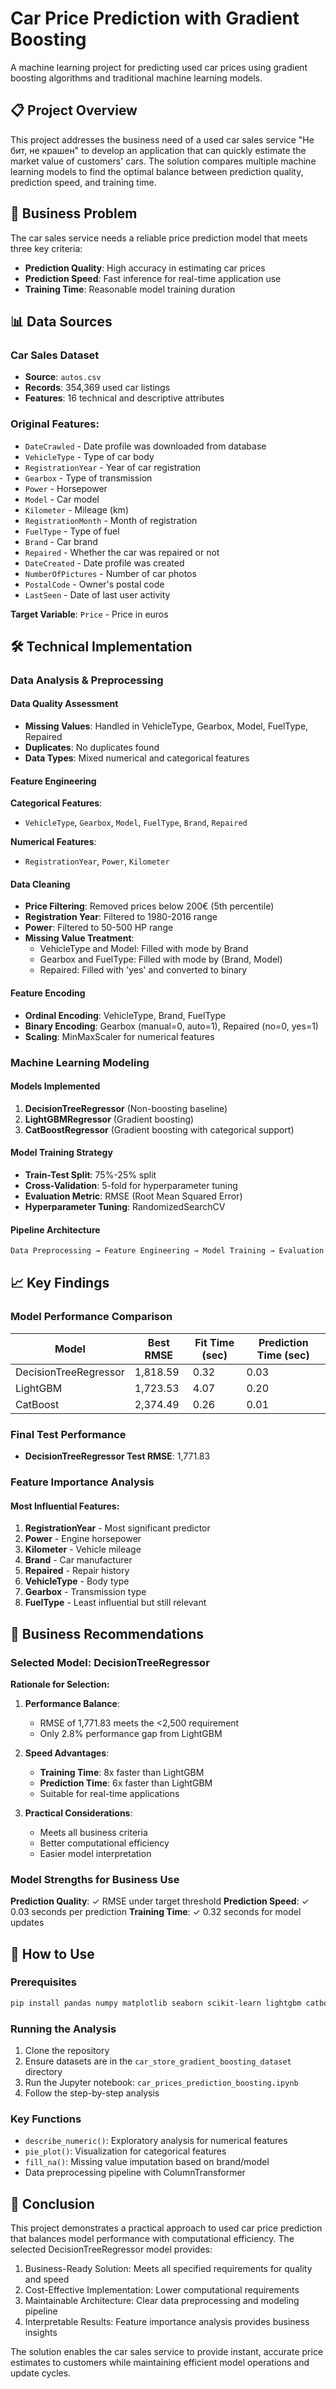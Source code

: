 # Car Price Prediction with Gradient Boosting

A machine learning project for predicting used car prices using gradient boosting algorithms and traditional machine learning models.

## 📋 Project Overview

This project addresses the business need of a used car sales service "Не бит, не крашен" to develop an application that can quickly estimate the market value of customers' cars. The solution compares multiple machine learning models to find the optimal balance between prediction quality, prediction speed, and training time.

## 🎯 Business Problem

The car sales service needs a reliable price prediction model that meets three key criteria:
- **Prediction Quality**: High accuracy in estimating car prices
- **Prediction Speed**: Fast inference for real-time application use
- **Training Time**: Reasonable model training duration

## 📊 Data Sources

### Car Sales Dataset
- **Source**: `autos.csv`
- **Records**: 354,369 used car listings
- **Features**: 16 technical and descriptive attributes

### Original Features:
- `DateCrawled` - Date profile was downloaded from database
- `VehicleType` - Type of car body
- `RegistrationYear` - Year of car registration
- `Gearbox` - Type of transmission
- `Power` - Horsepower
- `Model` - Car model
- `Kilometer` - Mileage (km)
- `RegistrationMonth` - Month of registration
- `FuelType` - Type of fuel
- `Brand` - Car brand
- `Repaired` - Whether the car was repaired or not
- `DateCreated` - Date profile was created
- `NumberOfPictures` - Number of car photos
- `PostalCode` - Owner's postal code
- `LastSeen` - Date of last user activity

**Target Variable**: `Price` - Price in euros

## 🛠️ Technical Implementation

### Data Analysis & Preprocessing

#### Data Quality Assessment
- **Missing Values**: Handled in VehicleType, Gearbox, Model, FuelType, Repaired
- **Duplicates**: No duplicates found
- **Data Types**: Mixed numerical and categorical features

#### Feature Engineering
**Categorical Features**:
- `VehicleType`, `Gearbox`, `Model`, `FuelType`, `Brand`, `Repaired`

**Numerical Features**:
- `RegistrationYear`, `Power`, `Kilometer`

#### Data Cleaning
- **Price Filtering**: Removed prices below 200€ (5th percentile)
- **Registration Year**: Filtered to 1980-2016 range
- **Power**: Filtered to 50-500 HP range
- **Missing Value Treatment**:
  - VehicleType and Model: Filled with mode by Brand
  - Gearbox and FuelType: Filled with mode by (Brand, Model)
  - Repaired: Filled with 'yes' and converted to binary

#### Feature Encoding
- **Ordinal Encoding**: VehicleType, Brand, FuelType
- **Binary Encoding**: Gearbox (manual=0, auto=1), Repaired (no=0, yes=1)
- **Scaling**: MinMaxScaler for numerical features

### Machine Learning Modeling

#### Models Implemented
1. **DecisionTreeRegressor** (Non-boosting baseline)
2. **LightGBMRegressor** (Gradient boosting)
3. **CatBoostRegressor** (Gradient boosting with categorical support)

#### Model Training Strategy
- **Train-Test Split**: 75%-25% split
- **Cross-Validation**: 5-fold for hyperparameter tuning
- **Evaluation Metric**: RMSE (Root Mean Squared Error)
- **Hyperparameter Tuning**: RandomizedSearchCV

#### Pipeline Architecture
```python
Data Preprocessing → Feature Engineering → Model Training → Evaluation
```

## 📈 Key Findings

### Model Performance Comparison

| Model | Best RMSE | Fit Time (sec) | Prediction Time (sec) |
|-------|-----------|----------------|----------------------|
| DecisionTreeRegressor | 1,818.59 | 0.32 | 0.03 |
| LightGBM | 1,723.53 | 4.07 | 0.20 |
| CatBoost | 2,374.49 | 0.26 | 0.01 |

### Final Test Performance
- **DecisionTreeRegressor Test RMSE**: 1,771.83

### Feature Importance Analysis

#### Most Influential Features:
1. **RegistrationYear** - Most significant predictor
2. **Power** - Engine horsepower
3. **Kilometer** - Vehicle mileage
4. **Brand** - Car manufacturer
5. **Repaired** - Repair history
6. **VehicleType** - Body type
7. **Gearbox** - Transmission type
8. **FuelType** - Least influential but still relevant

## 🎯 Business Recommendations

### Selected Model: DecisionTreeRegressor

**Rationale for Selection:**

1. **Performance Balance**: 
   - RMSE of 1,771.83 meets the <2,500 requirement
   - Only 2.8% performance gap from LightGBM

2. **Speed Advantages**:
   - **Training Time**: 8x faster than LightGBM
   - **Prediction Time**: 6x faster than LightGBM
   - Suitable for real-time applications

3. **Practical Considerations**:
   - Meets all business criteria
   - Better computational efficiency
   - Easier model interpretation

### Model Strengths for Business Use

**Prediction Quality**: ✓ RMSE under target threshold
**Prediction Speed**: ✓ 0.03 seconds per prediction
**Training Time**: ✓ 0.32 seconds for model updates

## 🚀 How to Use

### Prerequisites
```bash
pip install pandas numpy matplotlib seaborn scikit-learn lightgbm catboost phik
```

### Running the Analysis
1. Clone the repository
2. Ensure datasets are in the `car_store_gradient_boosting_dataset` directory
3. Run the Jupyter notebook: `car_prices_prediction_boosting.ipynb`
4. Follow the step-by-step analysis

### Key Functions
- `describe_numeric()`: Exploratory analysis for numerical features
- `pie_plot()`: Visualization for categorical features
- `fill_na()`: Missing value imputation based on brand/model
- Data preprocessing pipeline with ColumnTransformer

## 📝 Conclusion

This project demonstrates a practical approach to used car price prediction that balances model performance with computational efficiency. The selected DecisionTreeRegressor model provides:

1. Business-Ready Solution: Meets all specified requirements for quality and speed
2. Cost-Effective Implementation: Lower computational requirements
3. Maintainable Architecture: Clear data preprocessing and modeling pipeline
4. Interpretable Results: Feature importance analysis provides business insights

The solution enables the car sales service to provide instant, accurate price estimates to customers while maintaining efficient model operations and update cycles.
